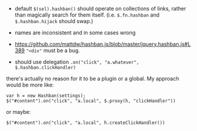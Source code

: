 * default `$(sel).hashban()` should operate on collections of links,
  rather than magically search for them itself. (i.e. `$.fn.hashban` and
  `$.hashban.hijack` should swap.)

* names are inconsistent and in some cases wrong

* https://github.com/mattdw/hashban.js/blob/master/jquery.hashban.js#L389
  `"<div"` must be a bug.

* should use delegation `.on("click", "a.whatever",
  $.hashban.clickHandler)`

there's actually no reason for it to be a plugin or a global. My
approach would be more like:

    var h = new Hashban(settings);
    $("#content").on("click", "a.local", $.proxy(h, "clickHandler"))

or maybe:

    $("#content").on("click", "a.local", h.createClickHandler())


